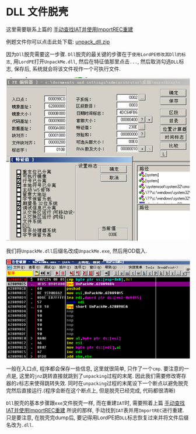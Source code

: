 # DLL 文件脱壳

这里需要联系上篇的 [手动查找IAT并使用ImportREC重建](/reverse/unpack/manually-fix-iat/index.html)

例题文件你可以点击此处下载: [unpack_dll.zip](https://github.com/ctf-wiki/ctf-challenges/blob/master/reverse/unpack/unpack_dll.zip)

因为`Dll`脱壳需要这一步骤. `Dll`脱壳的最关键的步骤在于`使用LordPE修改其Dll的标志`, 用`LordPE`打开`UnpackMe.dll`, 然后在特征值那里点击`...`, 然后取消勾选`DLL`标志, 保存后, 系统就会将该文件视作一个可执行文件.

![12.png](./figure/unpack_dll/upx-dll-unpack-12.png)

我们将`UnpackMe.dll`后缀名改成`UnpackMe.exe`, 然后用OD载入.

![13.png](./figure/unpack_dll/upx-dll-unpack-13.png)

一般在入口点, 程序都会保存一些信息, 这里就很简单, 只作了一个`cmp`. 要注意的一点是, 这里的`jnz`跳转直接就跳到了`unpacking`过程的末尾. 因此我们需要修改寄存器的`z`标志来使得跳转失效. 同时在`unpacking`过程的末尾设下一个断点以避免脱壳完然后直接运行.(程序会断在这个断点上, 但是脱壳已经完成, 代码都很清晰)

`Dll`脱壳的基本步骤跟`exe`文件脱壳一样, 而在重建`IAT`时, 需要照着上篇 [手动查找IAT并使用ImportREC重建](/reverse/unpack/manually-fix-iat/index.html) 所说的那样, 手动找到`IAT`表并用`ImportREC`进行重建. 只是要注意, 在脱壳完dump后, 要记得用LordPE把`DLL`标志恢复过来并将文件后缀名改为`.dll`.

